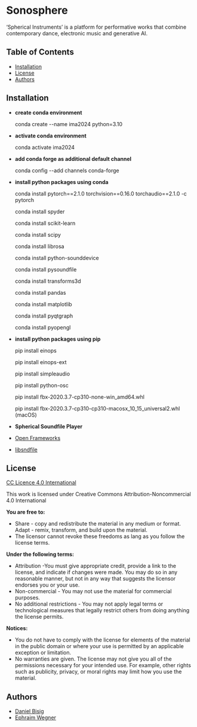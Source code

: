 # Sonosphere 

‘Spherical Instruments’ is a platform for performative works that combine contemporary dance, electronic music and generative AI.

## Table of Contents

* <a href="https://github.com/ewgnr/SphericalInstruments/blob/main/README.md#installation">Installation</a>
* <a href="https://github.com/ewgnr/SphericalInstruments/blob/main/README.md#License">License</a>
* <a href="https://github.com/ewgnr/SphericalInstruments/blob/main/README.md#Authors">Authors</a>

## Installation

* **create conda environment**
  
  conda create --name ima2024 python=3.10

* **activate conda environment**
  
  conda activate ima2024

* **add conda forge as additional default channel**
  
  conda config --add channels conda-forge

* **install python packages using conda**
  
  conda install pytorch==2.1.0 torchvision==0.16.0 torchaudio==2.1.0 -c pytorch
  
  conda install spyder

  conda install scikit-learn

  conda install scipy

  conda install librosa

  conda install python-sounddevice

  conda install pysoundfile

  conda install transforms3d

  conda install pandas

  conda install matplotlib

  conda install pyqtgraph

  conda install pyopengl

* **install python packages using pip**

  pip install einops

  pip install einops-ext

  pip install simpleaudio

  pip install python-osc

  pip install fbx-2020.3.7-cp310-none-win_amd64.whl

  pip install fbx-2020.3.7-cp310-cp310-macosx_10_15_universal2.whl (macOS)
  
* **Spherical Soundfile Player**
  
* <a href="https://openframeworks.cc/">Open Frameworks</a>
* <a href="https://www.mega-nerd.com/libsndfile/">libsndfile</a>

## License

<a href="https://creativecommons.org/licenses/by/4.0//">CC Licence 4.0 International</a>

This work is licensed under Creative Commons Attribution-Noncommercial 4.0 International

**You are free to:**
* Share - copy and redistribute the material in any medium or format. Adapt - remix, transform, and build upon the material.
* The licensor cannot revoke these freedoms as lang as you follow the license terms.

**Under the following terms:**
* Attribution -You must give appropriate credit, provide a link to the license, and indicate if changes were made. You may do so in any reasonable manner, but not in any way that suggests the licensor endorses you or your use.
* Non-commercial - You may not use the material for commercial purposes.
* No additional restrictions - You may not apply legal terms or technological measures that legally restrict others from doing anything the license permits.

**Notices:**
* You do not have to comply with the license for elements of the material in the public domain or where your use is permitted by an applicable exception or limitation.
* No warranties are given. The license may not give you all of the permissions necessary for your intended use. For example, other rights such as publicity, privacy, or moral rights may limit how you use the material.

## Authors
* <a href="https://github.com/bisnad">Daniel Bisig</a>
* <a href="https://github.com/ewgnr">Ephraim Wegner</a>
